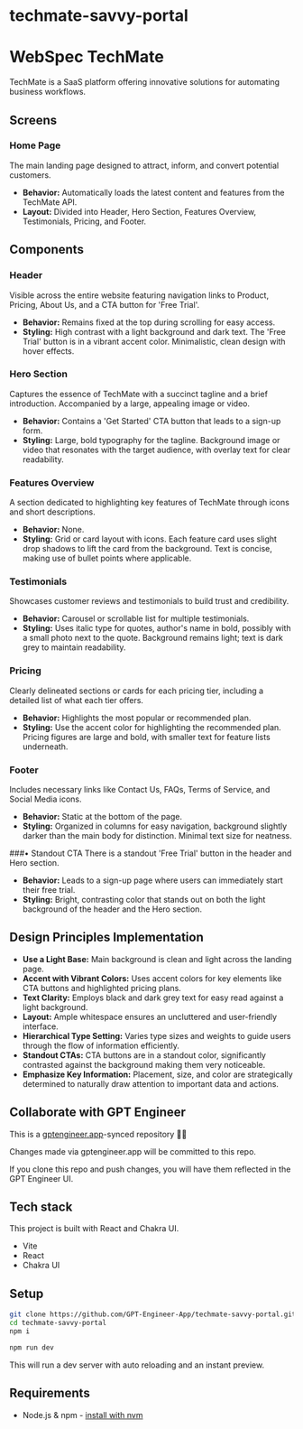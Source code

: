 # techmate-savvy-portal

# WebSpec TechMate

TechMate is a SaaS platform offering innovative solutions for automating business workflows.

## Screens

### Home Page
The main landing page designed to attract, inform, and convert potential customers.

- **Behavior:** Automatically loads the latest content and features from the TechMate API.
- **Layout:** Divided into Header, Hero Section, Features Overview, Testimonials, Pricing, and Footer.

## Components

### Header
Visible across the entire website featuring navigation links to Product, Pricing, About Us, and a CTA button for 'Free Trial'.

- **Behavior:** Remains fixed at the top during scrolling for easy access.
- **Styling:** High contrast with a light background and dark text. The 'Free Trial' button is in a vibrant accent color. Minimalistic, clean design with hover effects.

### Hero Section
Captures the essence of TechMate with a succinct tagline and a brief introduction. Accompanied by a large, appealing image or video.

- **Behavior:** Contains a 'Get Started' CTA button that leads to a sign-up form.
- **Styling:** Large, bold typography for the tagline. Background image or video that resonates with the target audience, with overlay text for clear readability.

### Features Overview
A section dedicated to highlighting key features of TechMate through icons and short descriptions.

- **Behavior:** None.
- **Styling:** Grid or card layout with icons. Each feature card uses slight drop shadows to lift the card from the background. Text is concise, making use of bullet points where applicable.

### Testimonials
Showcases customer reviews and testimonials to build trust and credibility.

- **Behavior:** Carousel or scrollable list for multiple testimonials.
- **Styling:** Uses italic type for quotes, author's name in bold, possibly with a small photo next to the quote. Background remains light; text is dark grey to maintain readability.

### Pricing
Clearly delineated sections or cards for each pricing tier, including a detailed list of what each tier offers.

- **Behavior:** Highlights the most popular or recommended plan.
- **Styling:** Use the accent color for highlighting the recommended plan. Pricing figures are large and bold, with smaller text for feature lists underneath.

### Footer
Includes necessary links like Contact Us, FAQs, Terms of Service, and Social Media icons.

- **Behavior:** Static at the bottom of the page.
- **Styling:** Organized in columns for easy navigation, background slightly darker than the main body for distinction. Minimal text size for neatness.

###• Standout CTA
There is a standout 'Free Trial' button in the header and Hero section.

- **Behavior:** Leads to a sign-up page where users can immediately start their free trial.
- **Styling:** Bright, contrasting color that stands out on both the light background of the header and the Hero section.
  
## Design Principles Implementation

- **Use a Light Base:** Main background is clean and light across the landing page.
- **Accent with Vibrant Colors:** Uses accent colors for key elements like CTA buttons and highlighted pricing plans.
- **Text Clarity:** Employs black and dark grey text for easy read against a light background.
- **Layout:** Ample whitespace ensures an uncluttered and user-friendly interface.
- **Hierarchical Type Setting:** Varies type sizes and weights to guide users through the flow of information efficiently.
- **Standout CTAs:** CTA buttons are in a standout color, significantly contrasted against the background making them very noticeable.
- **Emphasize Key Information:** Placement, size, and color are strategically determined to naturally draw attention to important data and actions.

## Collaborate with GPT Engineer

This is a [gptengineer.app](https://gptengineer.app)-synced repository 🌟🤖

Changes made via gptengineer.app will be committed to this repo.

If you clone this repo and push changes, you will have them reflected in the GPT Engineer UI.

## Tech stack

This project is built with React and Chakra UI.

- Vite
- React
- Chakra UI

## Setup

```sh
git clone https://github.com/GPT-Engineer-App/techmate-savvy-portal.git
cd techmate-savvy-portal
npm i
```

```sh
npm run dev
```

This will run a dev server with auto reloading and an instant preview.

## Requirements

- Node.js & npm - [install with nvm](https://github.com/nvm-sh/nvm#installing-and-updating)

